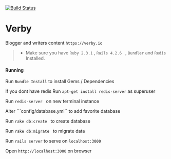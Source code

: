 [![Build Status](https://travis-ci.org/iamcaleberic/verby.svg?branch=master)](https://travis-ci.org/iamcaleberic/verby)

# Verby
Blogger and writers content  ```https://verby.io```
  > * Make sure you have ``` Ruby 2.3.1 ``` , ```Rails 4.2.6 ``` , ```Bundler``` and ```Redis``` Installed.

#### Running

Run ``` Bundle Install ``` to install Gems / Dependencies

If you dont have redis
Run ```apt-get install redis-server``` as superuser

Run ```redis-server ``` on new terminal instance

Alter ```config/database.yml`` to add favorite database

Run ```rake db:create ``` to create database

Run ```rake db:migrate ``` to migrate data

Run ``` rails server ```  to serve on  ```localhost:3000```

Open ```http://localhost:3000``` on browser
